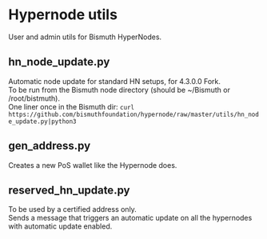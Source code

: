 # Hypernode utils

User and admin utils for Bismuth HyperNodes.

## hn_node_update.py

Automatic node update for standard HN setups, for 4.3.0.0 Fork.  
To be run from the Bismuth node directory (should be ~/Bismuth or /root/bistmuth).  
One liner once in the Bismuth dir: `curl https://github.com/bismuthfoundation/hypernode/raw/master/utils/hn_node_update.py|python3`

## gen_address.py

Creates a new PoS wallet like the Hypernode does.

## reserved_hn_update.py

To be used by a certified address only.  
Sends a message that triggers an automatic update on all the hypernodes with automatic update enabled.
